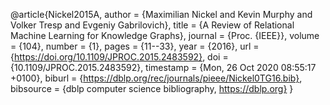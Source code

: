 @article{Nickel2015A,
  author    = {Maximilian Nickel and
               Kevin Murphy and
               Volker Tresp and
               Evgeniy Gabrilovich},
  title     = {A Review of Relational Machine Learning for Knowledge Graphs},
  journal   = {Proc. {IEEE}},
  volume    = {104},
  number    = {1},
  pages     = {11--33},
  year      = {2016},
  url       = {https://doi.org/10.1109/JPROC.2015.2483592},
  doi       = {10.1109/JPROC.2015.2483592},
  timestamp = {Mon, 26 Oct 2020 08:55:17 +0100},
  biburl    = {https://dblp.org/rec/journals/pieee/Nickel0TG16.bib},
  bibsource = {dblp computer science bibliography, https://dblp.org}
}